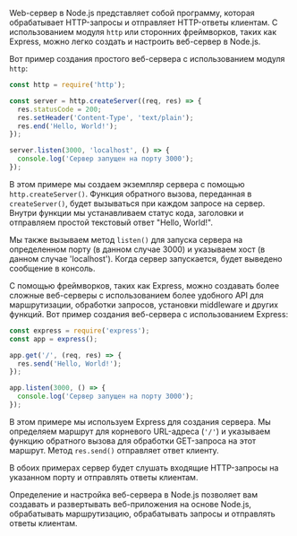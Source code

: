 Web-сервер в Node.js представляет собой программу, которая обрабатывает HTTP-запросы и отправляет HTTP-ответы клиентам. С использованием модуля `http` или сторонних фреймворков, таких как Express, можно легко создать и настроить веб-сервер в Node.js.

Вот пример создания простого веб-сервера с использованием модуля `http`:

```javascript
const http = require('http');

const server = http.createServer((req, res) => {
  res.statusCode = 200;
  res.setHeader('Content-Type', 'text/plain');
  res.end('Hello, World!');
});

server.listen(3000, 'localhost', () => {
  console.log('Сервер запущен на порту 3000');
});
```

В этом примере мы создаем экземпляр сервера с помощью `http.createServer()`. Функция обратного вызова, переданная в `createServer()`, будет вызываться при каждом запросе на сервер. Внутри функции мы устанавливаем статус кода, заголовки и отправляем простой текстовый ответ "Hello, World!".

Мы также вызываем метод `listen()` для запуска сервера на определенном порту (в данном случае 3000) и указываем хост (в данном случае 'localhost'). Когда сервер запускается, будет выведено сообщение в консоль.

С помощью фреймворков, таких как Express, можно создавать более сложные веб-серверы с использованием более удобного API для маршрутизации, обработки запросов, установки middleware и других функций. Вот пример создания веб-сервера с использованием Express:

```javascript
const express = require('express');
const app = express();

app.get('/', (req, res) => {
  res.send('Hello, World!');
});

app.listen(3000, () => {
  console.log('Сервер запущен на порту 3000');
});
```

В этом примере мы используем Express для создания сервера. Мы определяем маршрут для корневого URL-адреса (`'/'`) и указываем функцию обратного вызова для обработки GET-запроса на этот маршрут. Метод `res.send()` отправляет ответ клиенту.

В обоих примерах сервер будет слушать входящие HTTP-запросы на указанном порту и отправлять ответы клиентам.

Определение и настройка веб-сервера в Node.js позволяет вам создавать и развертывать веб-приложения на основе Node.js, обрабатывать маршрутизацию, обрабатывать запросы и отправлять ответы клиентам.